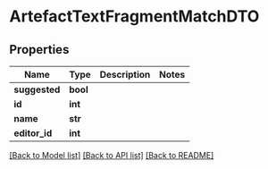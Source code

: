# ArtefactTextFragmentMatchDTO

## Properties
Name | Type | Description | Notes
------------ | ------------- | ------------- | -------------
**suggested** | **bool** |  | 
**id** | **int** |  | 
**name** | **str** |  | 
**editor_id** | **int** |  | 

[[Back to Model list]](../README.md#documentation-for-models) [[Back to API list]](../README.md#documentation-for-api-endpoints) [[Back to README]](../README.md)


